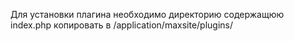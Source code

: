 Для установки плагина необходимо директорию содержащюю index.php копировать в /application/maxsite/plugins/